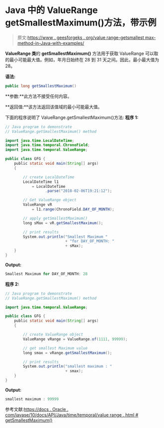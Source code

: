 # Java 中的 ValueRange getSmallestMaximum()方法，带示例

> 原文:[https://www . geesforgeks . org/value range-getsmallest max-method-in-Java-with-examples/](https://www.geeksforgeeks.org/valuerange-getsmallestmaximum-method-in-java-with-examples/)

**ValueRange 类**的 **getSmallestMaximum()** 方法用于获取 ValueRange 可以取的最小可能最大值。例如，年月日始终在 28 到 31 天之间。因此，最小最大值为 28。

**语法:**

```java
public long getSmallestMaximum()

```

**参数:**此方法不接受任何内容。

**返回值:**该方法返回该值域的最小可能最大值。

下面的程序说明了 ValueRange.getSmallestMaximum()方法:
**程序 1:**

```java
// Java program to demonstrate
// ValueRange.getSmallestMaximum() method

import java.time.LocalDateTime;
import java.time.temporal.ChronoField;
import java.time.temporal.ValueRange;

public class GFG {
    public static void main(String[] args)
    {

        // create LocalDateTime
        LocalDateTime l1
            = LocalDateTime
                  .parse("2018-02-06T19:21:12");

        // Get ValueRange object
        ValueRange vR
            = l1.range(ChronoField.DAY_OF_MONTH);

        // apply getSmallestMaximum()
        long sMax = vR.getSmallestMaximum();

        // print results
        System.out.println("Smallest Maximum "
                           + "for DAY_OF_MONTH: "
                           + sMax);
    }
}
```

**Output:**

```java
Smallest Maximum for DAY_OF_MONTH: 28

```

**程序 2:**

```java
// Java program to demonstrate
// ValueRange.getSmallestMaximum() method

import java.time.temporal.ValueRange;

public class GFG {
    public static void main(String[] args)
    {

        // create ValueRange object
        ValueRange vRange = ValueRange.of(1111, 99999);

        // get smallest Maximum value
        long smax = vRange.getSmallestMaximum();

        // print results
        System.out.println("smallest maximum : "
                           + smax);
    }
}
```

**Output:**

```java
smallest maximum : 99999

```

参考文献:[https://docs . Oracle . com/javase/10/docs/API/Java/time/temporal/value range . html # getSmallestMaximum()](https://docs.oracle.com/javase/10/docs/api/java/time/temporal/ValueRange.html#getSmallestMaximum())